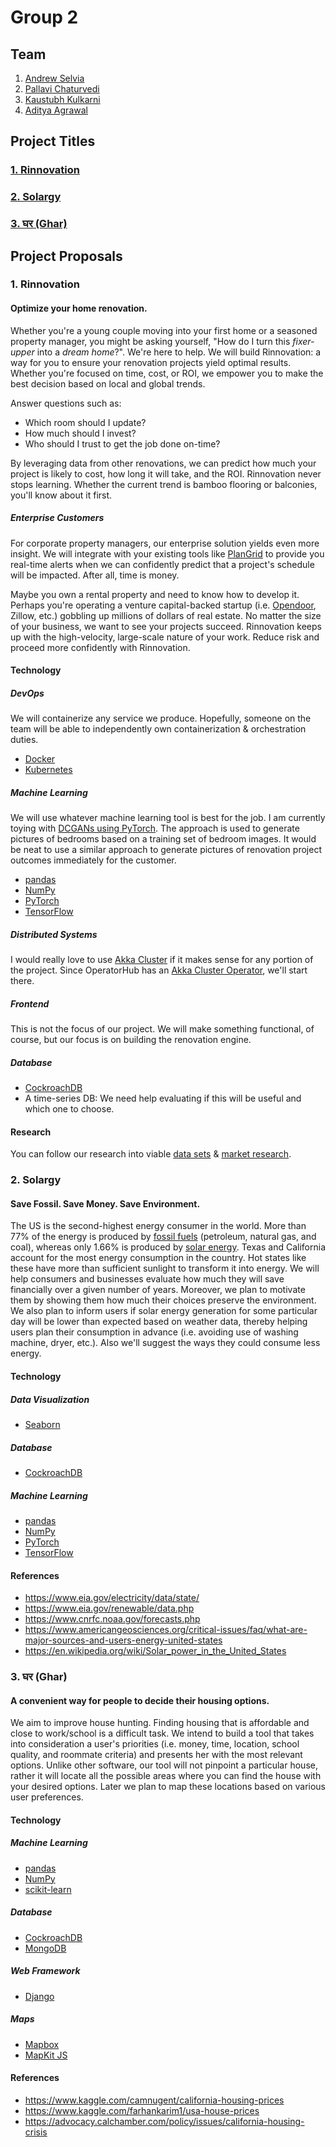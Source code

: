 # Group 2

## Team

1. [Andrew Selvia](https://github.com/AndrewSelvia)
2. [Pallavi Chaturvedi](https://github.com/pallavichaturvedi)
3. [Kaustubh Kulkarni](https://github.com/kaustubhkulkarni1509)
4. [Aditya Agrawal](https://github.com/agrawaladit)

## Project Titles

### [1. Rinnovation](#1-rinnovation-1)
### [2. Solargy](#2-solargy-1)
### [3. घर (Ghar)](#3-घर-ghar-1)

## Project Proposals

### 1. Rinnovation

#### Optimize your home renovation.

Whether you're a young couple moving into your first home or a seasoned property manager, you might be asking yourself, "How do I turn this *fixer-upper* into a *dream home*?". We're here to help. We will build Rinnovation: a way for you to ensure your renovation projects yield optimal results. Whether you're focused on time, cost, or ROI, we empower you to make the best decision based on local and global trends.
 
Answer questions such as:
* Which room should I update?
* How much should I invest?
* Who should I trust to get the job done on-time?

By leveraging data from other renovations, we can predict how much your project is likely to cost, how long it will take, and the ROI. Rinnovation never stops learning. Whether the current trend is bamboo flooring or balconies, you'll know about it first.

##### Enterprise Customers

For corporate property managers, our enterprise solution yields even more insight. We will integrate with your existing tools like [PlanGrid](https://www.plangrid.com) to provide you real-time alerts when we can confidently predict that a project's schedule will be impacted. After all, time is money.

Maybe you own a rental property and need to know how to develop it. Perhaps you're operating a venture capital-backed startup (i.e. [Opendoor](https://www.curbed.com/2019/3/21/18252048/real-estate-house-flipping-zillow-ibuyer-opendoor), Zillow, etc.) gobbling up millions of dollars of real estate. No matter the size of your business, we want to see your projects succeed. Rinnovation keeps up with the high-velocity, large-scale nature of your work. Reduce risk and proceed more confidently with Rinnovation. 

#### Technology

##### DevOps

We will containerize any service we produce. Hopefully, someone on the team will be able to independently own containerization & orchestration duties.

* [Docker](https://github.com/docker)
* [Kubernetes](https://github.com/kubernetes/kubernetes)

##### Machine Learning

We will use whatever machine learning tool is best for the job. I am currently toying with [DCGANs using PyTorch](https://github.com/pytorch/examples/tree/master/dcgan). The approach is used to generate pictures of bedrooms based on a training set of bedroom images. It would be neat to use a similar approach to generate pictures of renovation project outcomes immediately for the customer.

* [pandas](https://github.com/pandas-dev/pandas)
* [NumPy](https://github.com/numpy/numpy)
* [PyTorch](https://www.github.com/pytorch/pytorch)
* [TensorFlow](https://www.github.com/tensorflow/tensorflow)

##### Distributed Systems

I would really love to use [Akka Cluster](https://doc.akka.io/docs/akka/current/index-cluster.html) if it makes sense for any portion of the project. Since OperatorHub has an [Akka Cluster Operator](https://operatorhub.io/operator/akka-cluster-operator), we'll start there.

##### Frontend

This is not the focus of our project. We will make something functional, of course, but our focus is on building the renovation engine.

##### Database

* [CockroachDB](https://github.com/cockroachdb/cockroach)
* A time-series DB: We need help evaluating if this will be useful and which one to choose.

#### Research

You can follow our research into viable [data sets](Research/Rinnovation.md#data-sets) & [market research](Research/Rinnovation.md#market-research). 

### 2. Solargy

#### Save Fossil. Save Money. Save Environment.

The US is the second-highest energy consumer in the world. More than 77% of the energy is produced by [fossil fuels](https://www.americangeosciences.org/critical-issues/faq/what-are-major-sources-and-users-energy-united-states) (petroleum, natural gas, and coal), whereas only 1.66% is produced by [solar energy](https://en.wikipedia.org/wiki/Solar_power_in_the_United_States). Texas and California account for the most energy consumption in the country. Hot states like these have more than sufficient sunlight to transform it into energy. We will help consumers and businesses evaluate how much they will save financially over a given number of years. Moreover, we plan to motivate them by showing them how much their choices preserve the environment. We also plan to inform users if solar energy generation for some particular day will be lower than expected based on weather data, thereby helping users plan their consumption in advance (i.e. avoiding use of washing machine, dryer, etc.). Also we'll suggest the ways they could consume less energy.

#### Technology

##### Data Visualization

* [Seaborn](https://github.com/mwaskom/seaborn)

##### Database

* [CockroachDB](https://github.com/cockroachdb/cockroach)

##### Machine Learning

* [pandas](https://github.com/pandas-dev/pandas)
* [NumPy](https://github.com/numpy/numpy)
* [PyTorch](https://www.github.com/pytorch/pytorch)
* [TensorFlow](https://www.github.com/tensorflow/tensorflow)

#### References

* <https://www.eia.gov/electricity/data/state/>
* <https://www.eia.gov/renewable/data.php>
* <https://www.cnrfc.noaa.gov/forecasts.php>
* <https://www.americangeosciences.org/critical-issues/faq/what-are-major-sources-and-users-energy-united-states>
* <https://en.wikipedia.org/wiki/Solar_power_in_the_United_States>


### 3. घर (Ghar)

#### A convenient way for people to decide their housing options.

We aim to improve house hunting. Finding housing that is affordable and close to work/school is a difficult task. We intend to build a tool that takes into consideration a user's priorities (i.e. money, time, location, school quality, and roommate criteria) and presents her with the most relevant options. Unlike other software, our tool will not pinpoint a particular house, rather it will locate all the possible areas where you can find the house with your desired options. Later we plan to map these locations based on various user preferences.

#### Technology

##### Machine Learning

* [pandas](https://github.com/pandas-dev/pandas)
* [NumPy](https://github.com/numpy/numpy)
* [scikit-learn](https://github.com/scikit-learn/scikit-learn)

##### Database

* [CockroachDB](https://github.com/cockroachdb/cockroach) 
* [MongoDB](https://github.com/mongodb/mongo)

##### Web Framework

* [Django](https://github.com/django/django)

##### Maps

* [Mapbox](https://www.mapbox.com)
* [MapKit JS](https://developer.apple.com/documentation/mapkitjs)

#### References

* <https://www.kaggle.com/camnugent/california-housing-prices>
* <https://www.kaggle.com/farhankarim1/usa-house-prices>
* <https://advocacy.calchamber.com/policy/issues/california-housing-crisis>
